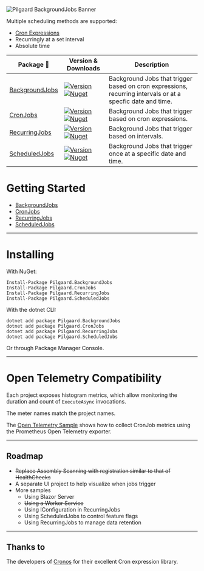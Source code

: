 ![Pilgaard BackgroundJobs Banner](https://user-images.githubusercontent.com/21295394/212175105-80087d36-42e3-436e-afbe-28c56173be60.png)

Multiple scheduling methods are supported:

- [Cron Expressions](https://crontab.guru/)
- Recurringly at a set interval
- Absolute time

| Package 🔗           | Version & Downloads                                                                                                                                                       | Description |
| ----------------- | --------------------------------------------------------------------------------------------------------------------------------------------------------------- | ----- |
| [BackgroundJobs](https://github.com/NielsPilgaard/Pilgaard.BackgroundJobs/tree/master/src/Pilgaard.BackgroundJobs) | [![Version](https://img.shields.io/nuget/vpre/pilgaard.backgroundjobs.svg)](https://www.nuget.org/packages/Pilgaard.BackgroundJobs)[![Nuget](https://img.shields.io/nuget/dt/Pilgaard.BackgroundJobs)](https://www.nuget.org/packages/Pilgaard.BackgroundJobs) | Background Jobs that trigger based on cron expressions, recurring intervals or at a specfic date and time.
| [CronJobs](https://github.com/NielsPilgaard/Pilgaard.BackgroundJobs/tree/master/src/Pilgaard.CronJobs) | [![Version](https://img.shields.io/nuget/vpre/pilgaard.cronjobs.svg)](https://www.nuget.org/packages/Pilgaard.CronJobs)[![Nuget](https://img.shields.io/nuget/dt/Pilgaard.CronJobs)](https://www.nuget.org/packages/Pilgaard.CronJobs) | Background Jobs that trigger based on cron expressions.
| [RecurringJobs](https://github.com/NielsPilgaard/Pilgaard.BackgroundJobs/tree/master/src/Pilgaard.RecurringJobs) | [![Version](https://img.shields.io/nuget/vpre/pilgaard.recurringjobs.svg)](https://www.nuget.org/packages/Pilgaard.RecurringJobs)[![Nuget](https://img.shields.io/nuget/dt/Pilgaard.RecurringJobs)](https://www.nuget.org/packages/Pilgaard.RecurringJobs) | Background Jobs that trigger based on intervals.
| [ScheduledJobs](https://github.com/NielsPilgaard/Pilgaard.BackgroundJobs/tree/master/src/Pilgaard.ScheduledJobs) | [![Version](https://img.shields.io/nuget/vpre/pilgaard.scheduledjobs.svg)](https://www.nuget.org/packages/Pilgaard.ScheduledJobs)[![Nuget](https://img.shields.io/nuget/dt/Pilgaard.ScheduledJobs)](https://www.nuget.org/packages/Pilgaard.ScheduledJobs) | Background Jobs that trigger once at a specific date and time.

# Getting Started

<ul>
  <li>
    <a href="https://github.com/NielsPilgaard/Pilgaard.BackgroundJobs/tree/master/src/Pilgaard.BackgroundJobs" target="_blank" >BackgroundJobs</a>
  </li>
  <li>
    <a href="https://github.com/NielsPilgaard/Pilgaard.BackgroundJobs/tree/master/src/Pilgaard.CronJobs" target="_blank" >CronJobs</a>
  </li>
  <li>
    <a href="https://github.com/NielsPilgaard/Pilgaard.BackgroundJobs/tree/master/src/Pilgaard.RecurringJobs" target="_blank">RecurringJobs</a>
  </li>
  <li>
    <a href="https://github.com/NielsPilgaard/Pilgaard.BackgroundJobs/tree/master/src/Pilgaard.ScheduledJobs" target="_blank">ScheduledJobs</a>
  </li>
</ul>

---


# Installing

With NuGet:

    Install-Package Pilgaard.BackgroundJobs
    Install-Package Pilgaard.CronJobs
    Install-Package Pilgaard.RecurringJobs
    Install-Package Pilgaard.ScheduledJobs

With the dotnet CLI:

    dotnet add package Pilgaard.BackgroundJobs
    dotnet add package Pilgaard.CronJobs
    dotnet add package Pilgaard.RecurringJobs
    dotnet add package Pilgaard.ScheduledJobs

Or through Package Manager Console.


---

# Open Telemetry Compatibility

Each project exposes histogram metrics, which allow monitoring the duration and count of `ExecuteAsync` invocations.

The meter names match the project names.

The [Open Telemetry Sample](https://github.com/NielsPilgaard/Pilgaard.CronJobs/tree/master/samples/Pilgaard.CronJobs.Examples.OpenTelemetry) shows how to collect CronJob metrics using the Prometheus Open Telemetry exporter.

---

## Roadmap

- ~~Replace Assembly Scanning with registration similar to that of HealthChecks~~
- A separate UI project to help visualize when jobs trigger
- More samples
  - Using Blazor Server
  - ~~Using a Worker Service~~
  - Using IConfiguration in RecurringJobs
  - Using ScheduledJobs to control feature flags
  - Using RecurringJobs to manage data retention

---

## Thanks to

The developers of [Cronos](https://github.com/HangfireIO/Cronos) for their excellent Cron expression library.
